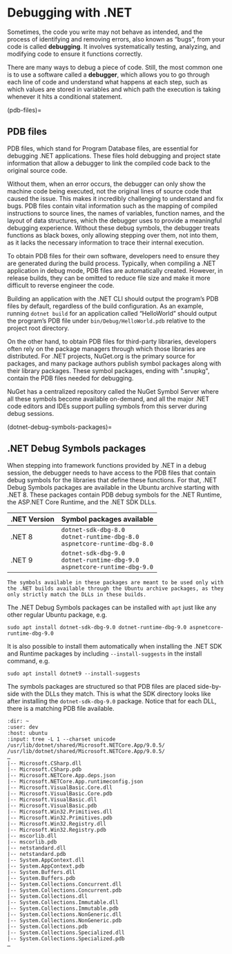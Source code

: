 # Debugging with .NET

Sometimes, the code you write may not behave as intended, and the process of identifying and removing errors, also known as “bugs”, from your code is called **debugging**. It involves systematically testing, analyzing, and modifying code to ensure it functions correctly.

There are many ways to debug a piece of code. Still, the most common one is to use a software called a **debugger**, which allows you to go through each line of code and understand what happens at each step, such as which values are stored in variables and which path the execution is taking whenever it hits a conditional statement.

(pdb-files)=
## PDB files

PDB files, which stand for Program Database files, are essential for debugging .NET applications. These files hold debugging and project state information that allow a debugger to link the compiled code back to the original source code.

Without them, when an error occurs, the debugger can only show the machine code being executed, not the original lines of source code that caused the issue. This makes it incredibly challenging to understand and fix bugs. PDB files contain vital information such as the mapping of compiled instructions to source lines, the names of variables, function names, and the layout of data structures, which the debugger uses to provide a meaningful debugging experience. Without these debug symbols, the debugger treats functions as black boxes, only allowing stepping over them, not into them, as it lacks the necessary information to trace their internal execution.

To obtain PDB files for their own software, developers need to ensure they are generated during the build process. Typically, when compiling a .NET application in debug mode, PDB files are automatically created. However, in release builds, they can be omitted to reduce file size and make it more difficult to reverse engineer the code.

Building an application with the .NET CLI should output the program’s PDB files by default, regardless of the build configuration. As an example, running `dotnet build` for an application called “HelloWorld” should output the program’s PDB file under `bin/Debug/HelloWorld.pdb` relative to the project root directory.

On the other hand, to obtain PDB files for third-party libraries, developers often rely on the package managers through which those libraries are distributed. For .NET projects, NuGet.org is the primary source for packages, and many package authors publish symbol packages along with their library packages. These symbol packages, ending with ".snupkg", contain the PDB files needed for debugging.

NuGet has a centralized repository called the NuGet Symbol Server where all these symbols become available on-demand, and all the major .NET code editors and IDEs support pulling symbols from this server during debug sessions.

(dotnet-debug-symbols-packages)=
## .NET Debug Symbols packages

When stepping into framework functions provided by .NET in a debug session, the debugger needs to have access to the PDB files that contain debug symbols for the libraries that define these functions. For that, .NET Debug Symbols packages are available in the Ubuntu archive starting with .NET 8. These packages contain PDB debug symbols for the .NET Runtime, the ASP\.NET Core Runtime, and the .NET SDK DLLs.

| .NET Version     | Symbol packages available                                                         |
|------------------|-----------------------------------------------------------------------------------|
| .NET 8           | `dotnet-sdk-dbg-8.0`<br/>`dotnet-runtime-dbg-8.0`<br/>`aspnetcore-runtime-dbg-8.0`|
| .NET 9           | `dotnet-sdk-dbg-9.0`<br/>`dotnet-runtime-dbg-9.0`<br/>`aspnetcore-runtime-dbg-9.0`|

```{important}
The symbols available in these packages are meant to be used only with the .NET builds available through the Ubuntu archive packages, as they only strictly match the DLLs in these builds.
```

The .NET Debug Symbols packages can be installed with `apt` just like any other regular Ubuntu package, e.g.

```none
sudo apt install dotnet-sdk-dbg-9.0 dotnet-runtime-dbg-9.0 aspnetcore-runtime-dbg-9.0
```

It is also possible to install them automatically when installing the .NET SDK and Runtime packages by including `--install-suggests` in the install command, e.g.

```none
sudo apt install dotnet9 --install-suggests
```

The symbols packages are structured so that PDB files are placed side-by-side with the DLLs they match. This is what the SDK directory looks like after installing the `dotnet-sdk-dbg-9.0` package. Notice that for each DLL, there is a matching PDB file available.

```{terminal}
:dir: ~
:user: dev
:host: ubuntu
:input: tree -L 1 --charset unicode /usr/lib/dotnet/shared/Microsoft.NETCore.App/9.0.5/
/usr/lib/dotnet/shared/Microsoft.NETCore.App/9.0.5/
…
|-- Microsoft.CSharp.dll
|-- Microsoft.CSharp.pdb
|-- Microsoft.NETCore.App.deps.json
|-- Microsoft.NETCore.App.runtimeconfig.json
|-- Microsoft.VisualBasic.Core.dll
|-- Microsoft.VisualBasic.Core.pdb
|-- Microsoft.VisualBasic.dll
|-- Microsoft.VisualBasic.pdb
|-- Microsoft.Win32.Primitives.dll
|-- Microsoft.Win32.Primitives.pdb
|-- Microsoft.Win32.Registry.dll
|-- Microsoft.Win32.Registry.pdb
|-- mscorlib.dll
|-- mscorlib.pdb
|-- netstandard.dll
|-- netstandard.pdb
|-- System.AppContext.dll
|-- System.AppContext.pdb
|-- System.Buffers.dll
|-- System.Buffers.pdb
|-- System.Collections.Concurrent.dll
|-- System.Collections.Concurrent.pdb
|-- System.Collections.dll
|-- System.Collections.Immutable.dll
|-- System.Collections.Immutable.pdb
|-- System.Collections.NonGeneric.dll
|-- System.Collections.NonGeneric.pdb
|-- System.Collections.pdb
|-- System.Collections.Specialized.dll
|-- System.Collections.Specialized.pdb
…
```
